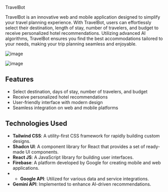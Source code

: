 

TravelBot

TravelBot is an innovative web and mobile application designed to simplify your travel planning experience. With TravelBot, users can effortlessly select their destination, length of stay, number of travelers, and budget to receive personalized hotel recommendations. Utilizing advanced AI algorithms, TravelBot ensures you find the best accommodations tailored to your needs, making your trip planning seamless and enjoyable.

![image](https://github.com/user-attachments/assets/cc389c51-fddd-4fb7-b4fc-2fa03763ecc7)

![image](https://github.com/user-attachments/assets/9c3861fa-057f-4534-937b-c703df7af19d)

## Features

- Select destination, days of stay, number of travelers, and budget
- Receive personalized hotel recommendations
- User-friendly interface with modern design
- Seamless integration on web and mobile platforms

## Technologies Used

- **Tailwind CSS**: A utility-first CSS framework for rapidly building custom designs.
- **Shadcn UI**: A component library for React that provides a set of ready-made UI components.
- **React JS**: A JavaScript library for building user interfaces.
- **Firebase**: A platform developed by Google for creating mobile and web applications.
- - **Google API**: Utilized for various data and service integrations.
- **Gemini API**: Implemented to enhance AI-driven recommendations.


